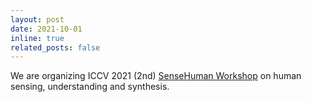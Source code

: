 ```yaml
---
layout: post
date: 2021-10-01 
inline: true
related_posts: false
---
```


We are organizing ICCV 2021 (2nd) [SenseHuman Workshop](https://sense-human.github.io/index_2021.html) on human sensing, understanding and synthesis.
